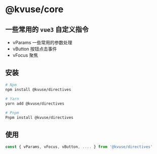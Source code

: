 # @kvuse/core

## 一些常用的 `vue3` 自定义指令

- vParams 一些常用的参数处理
- vButton 按钮点击事件
- vFocus 聚焦

## 安装

```bash
# Npm  
npm install @kvuse/directives
 
# Yarn  
yarn add @kvuse/directives

# Pnpm  
Pnpm install @kvuse/directives

```

## 使用

```js
const { vParams, vFocus, vButton, .... } from '@kvuse/directives'
```
